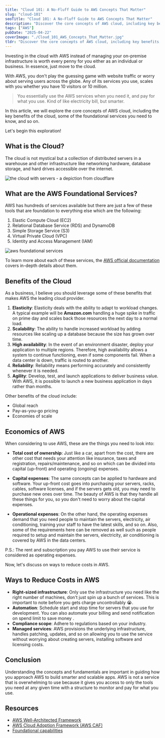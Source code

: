 ```yaml
---
title: "Cloud 101: A No-Fluff Guide to AWS Concepts That Matter"
slug: "cloud-101"
seoTitle: "Cloud 101: A No-Fluff Guide to AWS Concepts That Matter"
description: "Discover the core concepts of AWS cloud, including key benefits, foundational services, and others. A no-fluff guide perfect for beginners and tech professionals exploring cloud fundamentals."
tags: ["AWS"]
pubDate: "2025-04-22"
coverImage: "./Cloud_101_AWS_Concepts_That_Matter.jpg"
tldr: "Discover the core concepts of AWS cloud, including key benefits, foundational services, and others. A no-fluff guide perfect for beginners and tech professionals exploring cloud fundamentals."
---
```


Investing in the cloud with AWS instead of managing your on-premise infrastructure is worth every penny for you either as an individual or business. In essence, just move to the cloud.

With AWS, you don't play the guessing game with website traffic or worry about serving users across the globe. Any of its services you use, scales with you whether you have 10 visitors or 10 million.

> You essentially use the AWS services when you need it, and pay for what you use. Kind of like electricity bill, but smarter.

In this article, we will explore the core concepts of AWS cloud, including the key benefits of the cloud, some of the foundational services you need to know, and so on.

Let's begin this exploration!

## What is the Cloud?

The cloud is not mystical but a collection of distributed servers in a warehouse and other infrastructure like networking hardware, database storage, and hard drives accessible over the internet.

![the cloud with servers - a depiction from cloudflare](https://cf-assets.www.cloudflare.com/slt3lc6tev37/3YT0gya2bkUeuMrnGxhjAZ/4146c20c214cf001c74c0868ddfb9503/what-is-the-cloud.png)

## What are the AWS Foundational Services?

AWS has hundreds of services available but there are just a few of these tools that are foundation to everything else which are the following:


1. Elastic Compute Cloud (EC2) 
1. Relational Database Service (RDS) and DynamoDB
1. Simple Storage Service (S3)
1. Virtual Private Cloud (VPC)
1. Identity and Access Management (IAM)

![aws foundational services](https://res.cloudinary.com/terieyenike/image/upload/v1744308449/foundational_services_h1lfxe.png)

To learn more about each of these services, the [AWS official documentation](https://docs.aws.amazon.com/) covers in-depth details about them.

## Benefits of the Cloud

As a business, I believe you should leverage some of these benefits that makes AWS the leading cloud provider.

1. **Elasticity**: Elasticity deals with the ability to adapt to workload changes. A typical example will be **Amazon.com** handling a huge spike in traffic on prime day and scales back those resources the next day to a normal load.
1. **Scalability**: The ability to handle increased workload by adding resources like scaling up a database because the size has grown over time.
1. **High availability**: In the event of an environment disaster, deploy your application to multiple regions. Therefore, high availability allows a system to continue functioning, even if some components fail. When a data center is down, traffic is routed to another.
1. **Reliability**: Reliability means performing accurately and consistently whenever it is needed.
1. **Agility**: Develop, test, and launch applications to deliver business value. With AWS, it is possible to launch a new business application in days rather than months.

Other benefits of the cloud include:

- Global reach
- Pay-as-you-go pricing
- Economies of scale

## Economics of AWS

When considering to use AWS, these are the things you need to look into:

- **Total cost of ownership**: Just like a car, apart from the cost, there are other cost that needs your attention like insurance, taxes and registration, repairs/maintenance, and so on which can be divided into capital (up-front) and operating (ongoing) expenses.

- **Capital expenses**: The same concepts can be applied to hardware and software. Your up-front cost goes into purchasing your servers, racks, cables, software licenses, and if the servers gets old, you may need to purchase new ones over time. The beauty of AWS is that they handle all these things for you, so you don't need to worry about the capital expenses.

- **Operational expenses**: On the other hand, the operating expenses demand that you need people to maintain the servers, electricity, air conditioning, training your staff to have the latest skills, and so on. Also, some of the requirements here can be removed as well such as people required to setup and maintain the servers, electricity, air conditioning is covered by AWS in the data centers.

P.S.: The rent and subscription you pay AWS to use their service is considered as operating expenses.

Now, let's discuss on ways to reduce costs in AWS.

## Ways to Reduce Costs in AWS

- **Right-sized infrastructure**: Only use the infrastructure you need like the right number of machines, don't just spin up a bunch of services. This is important to note before you gets charge uncontrollably 😭.
- **Automation**: Schedule start and stop time for servers that you use for development. You can also automate your billing and send notification on spend limit to save money .
- **Compliance scope**: Adhere to regulations based on your industry.
- **Managed services**: AWS provisions the underlying infrastructure, handles patching, updates, and so on allowing you to use the service without worrying about creating servers, installing software and licensing costs.

## Conclusion

 Understanding the concepts and fundamentals are important in guiding how you approach AWS to build smarter and scalable apps. AWS is not a service that is overwhelming to use because it gives you access to only the tools you need at any given time with a structure to monitor and pay for what you use.
 
## Resources

- [AWS Well-Architected Framework](https://docs.aws.amazon.com/wellarchitected/latest/framework/welcome.html)
- [AWS Cloud Adoption Framework (AWS CAF)](https://aws.amazon.com/cloud-adoption-framework/)
- [Foundational capabilities](https://docs.aws.amazon.com/whitepapers/latest/overview-aws-cloud-adoption-framework/foundational-capabilities.html)
